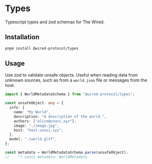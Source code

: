 # Types

Typescript types and zod schemas for The Wired.

## Installation

```bash
pnpm install @wired-protocol/types
```

## Usage

Use zod to validate unsafe objects. Useful when reading data from unknown sources, such as from a `world.json` file or messages from the host.

```typescript
import { WorldMetadataSchema } from "@wired-protocol/types";

const unsafeObject: any = {
  info: {
    name: "My World",
    description: "A description of the world.",
    authors: ["alice@unavi.xyz"],
    image: "./image.jpg",
    host: "host.unavi.xyz",
  },
  model: "./world.gltf",
};

const metadata = WorldMetadataSchema.parse(unsafeObject);
//    ^? const metadata: WorldMetadata
```
